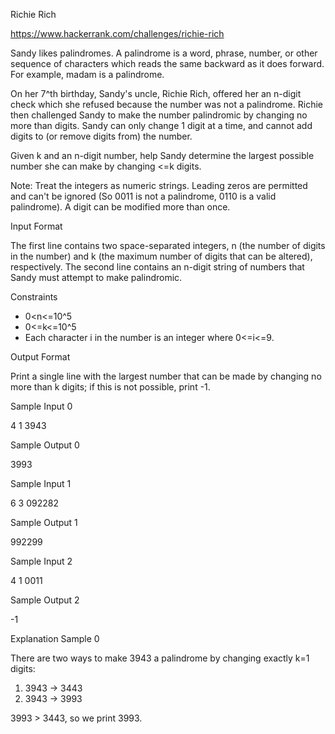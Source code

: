 Richie Rich

https://www.hackerrank.com/challenges/richie-rich


Sandy likes palindromes. A palindrome is a word, phrase, number, or other sequence 
of characters which reads the same backward as it does forward. For example, madam is a palindrome.

On her 7^th birthday, Sandy's uncle, Richie Rich, offered her an n-digit check which she refused 
because the number was not a palindrome. Richie then challenged Sandy to make the number 
palindromic by changing no more than digits. Sandy can only change 1 digit at a time, and 
cannot add digits to (or remove digits from) the number.

Given k and an n-digit number, help Sandy determine the largest possible number she can make by changing <=k digits.

Note: Treat the integers as numeric strings. Leading zeros are permitted and can't be ignored 
(So 0011 is not a palindrome, 0110 is a valid palindrome). A digit can be modified more than once.

Input Format

The first line contains two space-separated integers, n (the number of digits in the number) and k 
(the maximum number of digits that can be altered), respectively. 
The second line contains an n-digit string of numbers that Sandy must attempt to make palindromic.


Constraints
* 0<n<=10^5
* 0<=k<=10^5
* Each character i in the number is an integer where 0<=i<=9.

Output Format

Print a single line with the largest number that can be made by changing no more than k digits; 
if this is not possible, print -1.

Sample Input 0

4 1
3943

Sample Output 0

3993

Sample Input 1

6 3
092282

Sample Output 1

992299

Sample Input 2

4 1
0011

Sample Output 2

-1

Explanation
Sample 0

There are two ways to make 3943 a palindrome by changing exactly k=1 digits:
1. 3943 -> 3443
2. 3943 -> 3993

3993 > 3443, so we print 3993.

